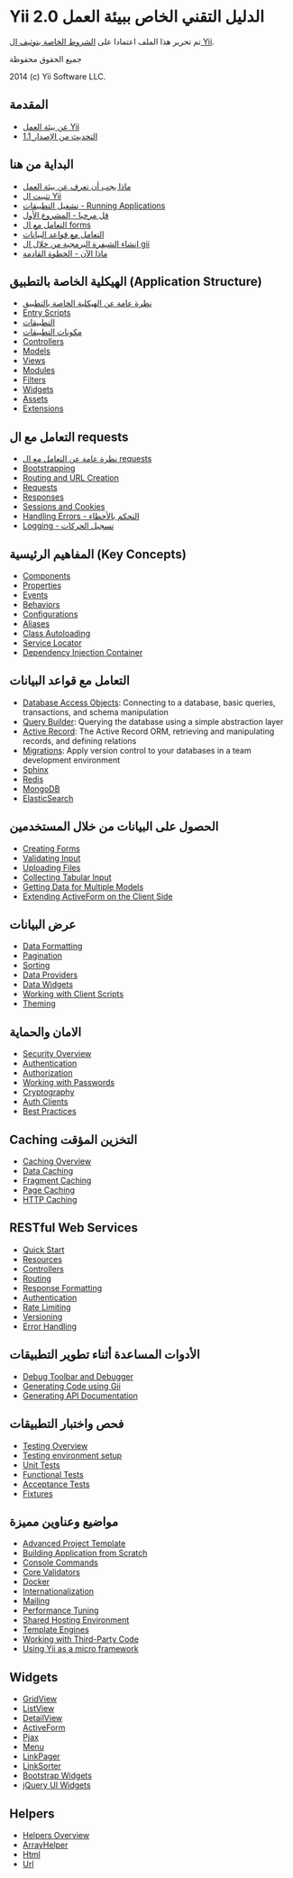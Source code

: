  Yii 2.0 الدليل التقني الخاص ببيئة العمل
===============================

تم تحرير هذا الملف اعتمادا على [الشروط الخاصة بتوثيف ال Yii](http://www.yiiframework.com/doc/terms/).

جميع الحقوق محفوظة

2014 (c) Yii Software LLC.


المقدمة
------------

* [عن بيئة العمل Yii](intro-yii.md)
* [التحديث من الإصدار 1.1](../guide/intro-upgrade-from-v1.md)


البداية من هنا
---------------

* [ماذا يجب أن تعرف عن بيئة العمل](start-prerequisites.md)
* [تثبيت ال Yii](start-installation.md)
* [تشغيل التطبيقات - Running Applications](start-workflow.md)
* [قل مرحبا - المشروع الأول](start-hello.md)
* [التعامل مع ال forms](start-forms.md)
* [التعامل مع قواعد البيانات](start-databases.md)
* [إنشاء الشيفرة البرمجية من خلال ال gii](start-gii.md)
* [ماذا الآن - الخطوة القادمة](../guide/start-looking-ahead.md)


الهيكلية الخاصة بالتطبيق (Application Structure)
---------------------

* [نظرة عامة عن الهيكلية الخاصة بالتطبيق](../guide/structure-overview.md)
* [Entry Scripts](../guide/structure-entry-scripts.md)
* [التطبيقات](../guide/structure-applications.md)
* [مكونات التطبيقات](../guide/structure-application-components.md)
* [Controllers](../guide/structure-controllers.md)
* [Models](../guide/structure-models.md)
* [Views](../guide/structure-views.md)
* [Modules](../guide/structure-modules.md)
* [Filters](../guide/structure-filters.md)
* [Widgets](../guide/structure-widgets.md)
* [Assets](../guide/structure-assets.md)
* [Extensions](../guide/structure-extensions.md)


التعامل مع ال requests
-----------------

* [نظرة عامة عن التعامل مع ال requests](../guide/runtime-overview.md)
* [Bootstrapping](../guide/runtime-bootstrapping.md)
* [Routing and URL Creation](../guide/runtime-routing.md)
* [Requests](../guide/runtime-requests.md)
* [Responses](../guide/runtime-responses.md)
* [Sessions and Cookies](../guide/runtime-sessions-cookies.md)
* [Handling Errors - التحكم بالأخطاء](../guide/runtime-handling-errors.md)
* [Logging - تسجيل الحركات](../guide/runtime-logging.md)


المفاهيم الرئيسية (Key Concepts)
------------

* [Components](../guide/concept-components.md)
* [Properties](../guide/concept-properties.md)
* [Events](../guide/concept-events.md)
* [Behaviors](../guide/concept-behaviors.md)
* [Configurations](../guide/concept-configurations.md)
* [Aliases](../guide/concept-aliases.md)
* [Class Autoloading](../guide/concept-autoloading.md)
* [Service Locator](../guide/concept-service-locator.md)
* [Dependency Injection Container](../guide/concept-di-container.md)


التعامل مع قواعد البيانات
----------------------

* [Database Access Objects](../guide/db-dao.md): Connecting to a database, basic queries, transactions, and schema manipulation
* [Query Builder](../guide/db-query-builder.md): Querying the database using a simple abstraction layer
* [Active Record](../guide/db-active-record.md): The Active Record ORM, retrieving and manipulating records, and defining relations
* [Migrations](../guide/db-migrations.md): Apply version control to your databases in a team development environment
* [Sphinx](https://www.yiiframework.com/extension/yiisoft/yii2-sphinx/doc/guide)
* [Redis](https://www.yiiframework.com/extension/yiisoft/yii2-redis/doc/guide)
* [MongoDB](https://www.yiiframework.com/extension/yiisoft/yii2-mongodb/doc/guide)
* [ElasticSearch](https://www.yiiframework.com/extension/yiisoft/yii2-elasticsearch/doc/guide)


الحصول على البيانات من خلال المستخدمين
-----------------------

* [Creating Forms](../guide/input-forms.md)
* [Validating Input](../guide/input-validation.md)
* [Uploading Files](../guide/input-file-upload.md)
* [Collecting Tabular Input](../guide/input-tabular-input.md)
* [Getting Data for Multiple Models](../guide/input-multiple-models.md)
* [Extending ActiveForm on the Client Side](../guide/input-form-javascript.md)


عرض البيانات
---------------

* [Data Formatting](../guide/output-formatting.md)
* [Pagination](../guide/output-pagination.md)
* [Sorting](../guide/output-sorting.md)
* [Data Providers](../guide/output-data-providers.md)
* [Data Widgets](../guide/output-data-widgets.md)
* [Working with Client Scripts](../guide/output-client-scripts.md)
* [Theming](../guide/output-theming.md)


الامان والحماية
--------

* [Security Overview](../guide/security-overview.md)
* [Authentication](../guide/security-authentication.md)
* [Authorization](../guide/security-authorization.md)
* [Working with Passwords](../guide/security-passwords.md)
* [Cryptography](../guide/security-cryptography.md)
* [Auth Clients](https://www.yiiframework.com/extension/yiisoft/yii2-authclient/doc/guide)
* [Best Practices](../guide/security-best-practices.md)


Caching التخزين المؤقت
-------

* [Caching Overview](../guide/caching-overview.md)
* [Data Caching](../guide/caching-data.md)
* [Fragment Caching](../guide/caching-fragment.md)
* [Page Caching](../guide/caching-page.md)
* [HTTP Caching](../guide/caching-http.md)


RESTful Web Services
--------------------

* [Quick Start](../guide/rest-quick-start.md)
* [Resources](../guide/rest-resources.md)
* [Controllers](../guide/rest-controllers.md)
* [Routing](../guide/rest-routing.md)
* [Response Formatting](../guide/rest-response-formatting.md)
* [Authentication](../guide/rest-authentication.md)
* [Rate Limiting](../guide/rest-rate-limiting.md)
* [Versioning](../guide/rest-versioning.md)
* [Error Handling](../guide/rest-error-handling.md)


الأدوات المساعدة أثناء تطوير التطبيقات
-----------------

* [Debug Toolbar and Debugger](https://www.yiiframework.com/extension/yiisoft/yii2-debug/doc/guide)
* [Generating Code using Gii](https://www.yiiframework.com/extension/yiisoft/yii2-gii/doc/guide)
* [Generating API Documentation](https://www.yiiframework.com/extension/yiisoft/yii2-apidoc)


فحص واختبار التطبيقات
-------

* [Testing Overview](../guide/test-overview.md)
* [Testing environment setup](../guide/test-environment-setup.md)
* [Unit Tests](../guide/test-unit.md)
* [Functional Tests](../guide/test-functional.md)
* [Acceptance Tests](../guide/test-acceptance.md)
* [Fixtures](../guide/test-fixtures.md)


مواضيع وعناوين مميزة
--------------

* [Advanced Project Template](https://www.yiiframework.com/extension/yiisoft/yii2-app-advanced/doc/guide)
* [Building Application from Scratch](../guide/tutorial-start-from-scratch.md)
* [Console Commands](../guide/tutorial-console.md)
* [Core Validators](../guide/tutorial-core-validators.md)
* [Docker](../guide/tutorial-docker.md)
* [Internationalization](../guide/tutorial-i18n.md)
* [Mailing](../guide/tutorial-mailing.md)
* [Performance Tuning](../guide/tutorial-performance-tuning.md)
* [Shared Hosting Environment](../guide/tutorial-shared-hosting.md)
* [Template Engines](../guide/tutorial-template-engines.md)
* [Working with Third-Party Code](../guide/tutorial-yii-integration.md)
* [Using Yii as a micro framework](../guide/tutorial-yii-as-micro-framework.md)


Widgets
-------

* [GridView](https://www.yiiframework.com/doc-2.0/yii-grid-gridview.html)
* [ListView](https://www.yiiframework.com/doc-2.0/yii-widgets-listview.html)
* [DetailView](https://www.yiiframework.com/doc-2.0/yii-widgets-detailview.html)
* [ActiveForm](https://www.yiiframework.com/doc-2.0/guide-input-forms.html#activerecord-based-forms-activeform)
* [Pjax](https://www.yiiframework.com/doc-2.0/yii-widgets-pjax.html)
* [Menu](https://www.yiiframework.com/doc-2.0/yii-widgets-menu.html)
* [LinkPager](https://www.yiiframework.com/doc-2.0/yii-widgets-linkpager.html)
* [LinkSorter](https://www.yiiframework.com/doc-2.0/yii-widgets-linksorter.html)
* [Bootstrap Widgets](https://www.yiiframework.com/extension/yiisoft/yii2-bootstrap/doc/guide)
* [jQuery UI Widgets](https://www.yiiframework.com/extension/yiisoft/yii2-jui/doc/guide)


Helpers
-------

* [Helpers Overview](../guide/helper-overview.md)
* [ArrayHelper](../guide/helper-array.md)
* [Html](../guide/helper-html.md)
* [Url](../guide/helper-url.md)

